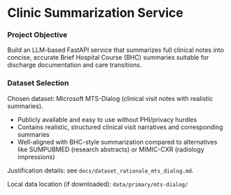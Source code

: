 # Clinic Summarization Service

### Project Objective
Build an LLM-based FastAPI service that summarizes full clinical notes into concise, accurate Brief Hospital Course (BHC) summaries suitable for discharge documentation and care transitions.

### Dataset Selection
Chosen dataset: Microsoft MTS-Dialog (clinical visit notes with realistic summaries).
- Publicly available and easy to use without PHI/privacy hurdles
- Contains realistic, structured clinical visit narratives and corresponding summaries
- Well-aligned with BHC-style summarization compared to alternatives like SUMPUBMED (research abstracts) or MIMIC-CXR (radiology impressions)

Justification details: see `docs/dataset_rationale_mts_dialog.md`.

Local data location (if downloaded): `data/primary/mts-dialog/`

